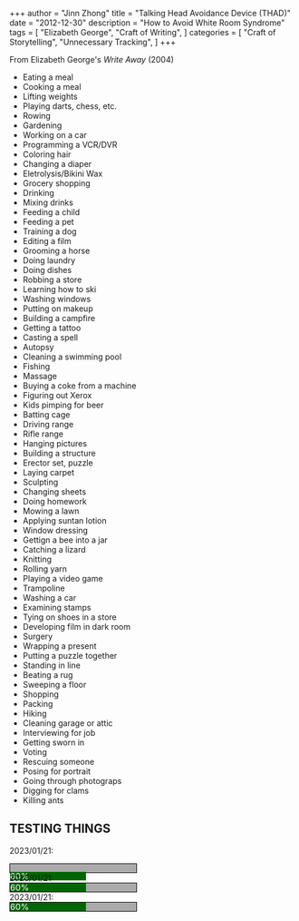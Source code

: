 +++
author = "Jinn Zhong"
title = "Talking Head Avoidance Device (THAD)"
date = "2012-12-30"
description = "How to Avoid White Room Syndrome"
tags = [
    "Elizabeth George",
    "Craft of Writing",
]
categories = [
    "Craft of Storytelling",
    "Unnecessary Tracking",
]
+++

From Elizabeth George's _Write Away_ (2004)

* Eating a meal
* Cooking a meal
* Lifting weights
* Playing darts, chess, etc.
* Rowing
* Gardening
* Working on a car
* Programming a VCR/DVR
* Coloring hair
* Changing a diaper
* Eletrolysis/Bikini Wax
* Grocery shopping
* Drinking
* Mixing drinks
* Feeding a child
* Feeding a pet
* Training a dog
* Editing a film
* Grooming a horse
* Doing laundry
* Doing dishes
* Robbing a store
* Learning how to ski
* Washing windows
* Putting on makeup
* Building a campfire
* Getting a tattoo
* Casting a spell
* Autopsy
* Cleaning a swimming pool
* Fishing
* Massage
* Buying a coke from a machine
* Figuring out Xerox
* Kids pimping for beer
* Batting cage
* Driving range
* Rifle range
* Hanging pictures
* Building a structure
* Erector set, puzzle
* Laying carpet
* Sculpting
* Changing sheets
* Doing homework
* Mowing a lawn
* Applying suntan lotion
* Window dressing
* Gettign a bee into a jar
* Catching  a lizard
* Knitting
* Rolling yarn
* Playing a video game
* Trampoline
* Washing a car
* Examining stamps
* Tying on shoes in a store
* Developing film in dark room
* Surgery
* Wrapping a present
* Putting a puzzle together
* Standing in line
* Beating a rug
* Sweeping a floor
* Shopping
* Packing
* Hiking
* Cleaning garage or attic
* Interviewing for job
* Getting sworn in
* Voting
* Rescuing someone
* Posing for portrait
* Going through photograps
* Digging for clams
* Killing ants

## TESTING THINGS

2023/01/21: <div style="width:223px;height:15px;background:#AAAAAA;border:1.3px solid #000000;">
  <div style="width:60%;height:15px;background:#006600;font-size:15px; color:white; line-height:15px;">60%</div></div>
  2023/01/21: <div style="width:223px;height:15px;background:#AAAAAA;border:1.3px solid #000000;">
  <div style="width:60%;height:15px;background:#006600;font-size:15px; color:white; line-height:15px;">60%</div></div>
  2023/01/21: <div style="width:223px;height:15px;background:#AAAAAA;border:1.3px solid #000000;">
  <div style="width:60%;height:15px;background:#006600;font-size:15px; color:white; line-height:15px;">60%</div></div>

